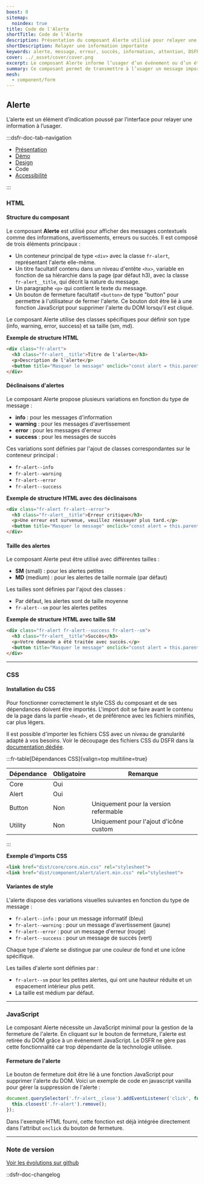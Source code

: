 ```yaml
---
boost: 0
sitemap:
  noindex: true
title: Code de l'Alerte
shortTitle: Code de l'Alerte
description: Présentation du composant Alerte utilisé pour relayer une information importante à l’usager de façon contextuelle sans interrompre sa navigation.
shortDescription: Relayer une information importante
keywords: alerte, message, erreur, succès, information, attention, DSFR, accessibilité, interface
cover: ../_asset/cover/cover.png
excerpt: Le composant Alerte informe l’usager d’un événement ou d’un état du système, comme une erreur, une confirmation ou une information complémentaire, de manière non bloquante.
summary: Ce composant permet de transmettre à l’usager un message important en lien avec une action ou un état du système, sans interrompre sa tâche. Il est utilisé dans des contextes variés, comme un formulaire ou un événement technique. Il propose plusieurs variations (succès, erreur, information, attention), deux tailles, et des règles éditoriales strictes pour garantir une communication claire, courtoise et accessible.
mesh:
  - component/form
---
```


## Alerte

L’alerte est un élément d’indication poussé par l’interface pour relayer une information à l’usager.

:::dsfr-doc-tab-navigation

- [Présentation](../index.md)
- [Démo](../demo/index.md)
- [Design](../design/index.md)
- Code
- [Accessibilité](../accessibility/index.md)

:::

### HTML

#### Structure du composant

Le composant **Alerte** est utilisé pour afficher des messages contextuels comme des informations, avertissements, erreurs ou succès. Il est composé de trois éléments principaux :

- Un conteneur principal de type `<div>` avec la classe `fr-alert`, représentant l'alerte elle-même.
- Un titre facultatif contenu dans un niveau d'entête `<hx>`, variable en fonction de sa hiérarchie dans la page (par défaut h3), avec la classe `fr-alert__title`, qui décrit la nature du message.
- Un paragraphe `<p>` qui contient le texte du message.
- Un bouton de fermeture facultatif `<button>` de type "button" pour permettre à l'utilisateur de fermer l'alerte. Ce bouton doit être lié à une fonction JavaScript pour supprimer l'alerte du DOM lorsqu'il est cliqué.

Le composant Alerte utilise des classes spécifiques pour définir son type (info, warning, error, success) et sa taille (sm, md).

**Exemple de structure HTML**

```HTML
<div class="fr-alert">
  <h3 class="fr-alert__title">Titre de l'alerte</h3>
  <p>Description de l'alerte</p>
  <button title="Masquer le message" onclick="const alert = this.parentNode; alert.parentNode.removeChild(alert)" type="button" class="fr-btn--close fr-btn">Masquer le message</button>
</div>
```

#### Déclinaisons d'alertes

Le composant Alerte propose plusieurs variations en fonction du type de message :

- **info** : pour les messages d'information
- **warning** : pour les messages d'avertissement
- **error** : pour les messages d'erreur
- **success** : pour les messages de succès

Ces variations sont définies par l'ajout de classes correspondantes sur le conteneur principal :

- `fr-alert--info`
- `fr-alert--warning`
- `fr-alert--error`
- `fr-alert--success`

**Exemple de structure HTML avec des déclinaisons**

```HTML
<div class="fr-alert fr-alert--error">
  <h3 class="fr-alert__title">Erreur critique</h3>
  <p>Une erreur est survenue, veuillez réessayer plus tard.</p>
  <button title="Masquer le message" onclick="const alert = this.parentNode; alert.parentNode.removeChild(alert)" type="button" class="fr-btn--close fr-btn">Masquer le message</button>
</div>
```

#### Taille des alertes

Le composant Alerte peut être utilisé avec différentes tailles :

- **SM** (small) : pour les alertes petites
- **MD** (medium) : pour les alertes de taille normale (par défaut)

Les tailles sont définies par l'ajout des classes :

- Par défaut, les alertes sont de taille moyenne
- `fr-alert--sm` pour les alertes petites

**Exemple de structure HTML avec taille SM**

```HTML
<div class="fr-alert fr-alert--success fr-alert--sm">
  <h3 class="fr-alert__title">Succès</h3>
  <p>Votre demande a été traitée avec succès.</p>
  <button title="Masquer le message" onclick="const alert = this.parentNode; alert.parentNode.removeChild(alert)" type="button" class="fr-btn--close fr-btn">Masquer le message</button>
</div>
```

---

### CSS

#### Installation du CSS

Pour fonctionner correctement le style CSS du composant et de ses dépendances doivent être importés. L'import doit se faire avant le contenu de la page dans la partie `<head>`, et de préférence avec les fichiers minifiés, car plus légers.

Il est possible d'importer les fichiers CSS avec un niveau de granularité adapté à vos besoins. Voir le découpage des fichiers CSS du DSFR dans la [documentation dédiée](path:/getting-started/developer/get-started#les-css).

:::fr-table[Dépendances CSS]{valign=top multiline=true}

| Dépendance | Obligatoire | Remarque |
|------------|-------------|----------|
| Core       | Oui         |          |
| Alert      | Oui         |          |
| Button     | Non         | Uniquement pour la version refermable |
| Utility    | Non         | Uniquement pour l'ajout d'icône custom |

:::

**Exemple d'imports CSS**

```HTML
<link href="dist/core/core.min.css" rel="stylesheet">
<link href="dist/component/alert/alert.min.css" rel="stylesheet">
```

#### Variantes de style

L'alerte dispose des variations visuelles suivantes en fonction du type de message :

- `fr-alert--info` : pour un message informatif (bleu)
- `fr-alert--warning` : pour un message d'avertissement (jaune)
- `fr-alert--error` : pour un message d'erreur (rouge)
- `fr-alert--success` : pour un message de succès (vert)

Chaque type d'alerte se distingue par une couleur de fond et une icône spécifique.

Les tailles d'alerte sont définies par :

- `fr-alert--sm` pour les petites alertes, qui ont une hauteur réduite et un espacement intérieur plus petit.
- La taille est médium par défaut.

---

### JavaScript

Le composant Alerte nécessite un JavaScript minimal pour la gestion de la fermeture de l'alerte. En cliquant sur le bouton de fermeture, l'alerte est retirée du DOM grâce à un événement JavaScript. Le DSFR ne gère pas cette fonctionnalité car trop dépendante de la technologie utilisée.

#### Fermeture de l'alerte

Le bouton de fermeture doit être lié à une fonction JavaScript pour supprimer l'alerte du DOM. Voici un exemple de code en javascript vanilla pour gérer la suppression de l'alerte :

```javascript
document.querySelector('.fr-alert__close').addEventListener('click', function() {
  this.closest('.fr-alert').remove();
});
```

Dans l'exemple HTML fourni, cette fonction est déjà intégrée directement dans l'attribut `onclick` du bouton de fermeture.

---

### Note de version

[Voir les évolutions sur github](https://github.com/GouvernementFR/dsfr/pulls?q=is%3Apr+is%3Aclosed+is%3Amerged+alert+)

::dsfr-doc-changelog
